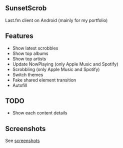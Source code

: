 ## SunsetScrob

Last.fm client on Android (mainly for my portfolio)

## Features
- Show latest scrobbles
- Show top albums
- Show top artists
- Update NowPlaying (only Apple Music and Spotify)
- Scrobbling (only Apple Music and Spotify)
- Switch themes
- Fake shared element transition
- Autofill

## TODO
- Show each content details

## Screenshots

See [screenshots](./screenshot/README.md)
